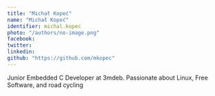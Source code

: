 ```yaml
---
title: "Michał Kopeć"
name: "Michał Kopeć"
identifier: michal.kopec
photo: "/authors/no-image.png"
facebook:
twitter:
linkedin:
github: "https://github.com/mkopec"
---
```

Junior Embedded C Developer at 3mdeb. Passionate about Linux, Free Software, and
road cycling
